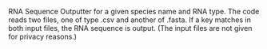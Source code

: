 RNA Sequence Outputter for a given species name and RNA type. 
The code reads two files, one of type .csv and another of .fasta. If a key matches in both input files, the RNA sequence is output. 
(The input files are not given for privacy reasons.)
